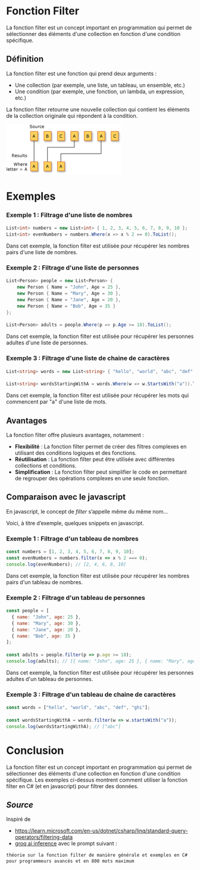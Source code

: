 # Fonction Filter

La fonction filter est un concept important en programmation qui permet de sélectionner des éléments d'une collection en fonction d'une condition spécifique.

## Définition

La fonction filter est une fonction qui prend deux arguments :

* Une collection (par exemple, une liste, un tableau, un ensemble, etc.)
* Une condition (par exemple, une fonction, un lambda, un expression, etc.)

La fonction filter retourne une nouvelle collection qui contient les éléments de la collection originale qui répondent à la condition.

![Alt text](02b-filter-img1.png)

# Exemples

### Exemple 1 : Filtrage d'une liste de nombres

```csharp
List<int> numbers = new List<int> { 1, 2, 3, 4, 5, 6, 7, 8, 9, 10 };
List<int> evenNumbers = numbers.Where(x => x % 2 == 0).ToList();
```

Dans cet exemple, la fonction filter est utilisée pour récupérer les nombres pairs d'une liste de nombres.

### Exemple 2 : Filtrage d'une liste de personnes

```csharp
List<Person> people = new List<Person> {
    new Person { Name = "John", Age = 25 },
    new Person { Name = "Mary", Age = 30 },
    new Person { Name = "Jane", Age = 20 },
    new Person { Name = "Bob", Age = 35 }
};

List<Person> adults = people.Where(p => p.Age >= 18).ToList();
```

Dans cet exemple, la fonction filter est utilisée pour récupérer les personnes adultes d'une liste de personnes.

### Exemple 3 : Filtrage d'une liste de chaine de caractères

```csharp
List<string> words = new List<string> { "hello", "world", "abc", "def", "ghi" };

List<string> wordsStartingWithA = words.Where(w => w.StartsWith("a")).ToList();
```

Dans cet exemple, la fonction filter est utilisée pour récupérer les mots qui commencent par "a" d'une liste de mots.

## Avantages

La fonction filter offre plusieurs avantages, notamment :

* **Flexibilité** : La fonction filter permet de créer des filtres complexes en utilisant des conditions logiques et des fonctions.
* **Réutilisation** : La fonction filter peut être utilisée avec différentes collections et conditions.
* **Simplification** : La fonction filter peut simplifier le code en permettant de regrouper des opérations complexes en une seule fonction.

## Comparaison avec le javascript
En javascript, le concept de *filter* s’appelle même du même nom...

Voici, à titre d’exemple, quelques snippets en javascript.

### Exemple 1 : Filtrage d'un tableau de nombres

```javascript
const numbers = [1, 2, 3, 4, 5, 6, 7, 8, 9, 10];
const evenNumbers = numbers.filter(x => x % 2 === 0);
console.log(evenNumbers); // [2, 4, 6, 8, 10]
```

Dans cet exemple, la fonction filter est utilisée pour récupérer les nombres pairs d'un tableau de nombres.

### Exemple 2 : Filtrage d'un tableau de personnes

```javascript
const people = [
  { name: "John", age: 25 },
  { name: "Mary", age: 30 },
  { name: "Jane", age: 20 },
  { name: "Bob", age: 35 }
];

const adults = people.filter(p => p.age >= 18);
console.log(adults); // [{ name: "John", age: 25 }, { name: "Mary", age: 30 }, { name: "Bob", age: 35 }]
```

Dans cet exemple, la fonction filter est utilisée pour récupérer les personnes adultes d'un tableau de personnes.

### Exemple 3 : Filtrage d'un tableau de chaine de caractères

```javascript
const words = ["hello", "world", "abc", "def", "ghi"];

const wordsStartingWithA = words.filter(w => w.startsWith("a"));
console.log(wordsStartingWithA); // ["abc"]
```

# Conclusion

La fonction filter est un concept important en programmation qui permet de sélectionner des éléments d'une collection en fonction d'une condition spécifique. Les exemples ci-dessus montrent comment utiliser la fonction filter en C# (et en javascript) pour filtrer des données.

## *Source*

Inspiré de 

- https://learn.microsoft.com/en-us/dotnet/csharp/linq/standard-query-operators/filtering-data
- [groq ai inference](https://groq.com/) avec le prompt suivant :
```text
théorie sur la fonction filter de manière générale et exemples en C# pour programmeurs avancés et en 800 mots maximum
```